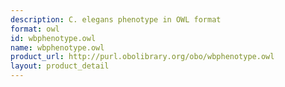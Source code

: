 ```yaml
---
description: C. elegans phenotype in OWL format
format: owl
id: wbphenotype.owl
name: wbphenotype.owl
product_url: http://purl.obolibrary.org/obo/wbphenotype.owl
layout: product_detail
---
```


